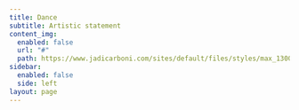 ```yaml
---
title: Dance
subtitle: Artistic statement
content_img:
  enabled: false
  url: "#"
  path: https://www.jadicarboni.com/sites/default/files/styles/max_1300x1300/public/Jadi_Carboni_Le_Ma_donne_della_pioggia_0.jpg?itok=tfenm1l7
sidebar:
  enabled: false
  side: left
layout: page
---
```


